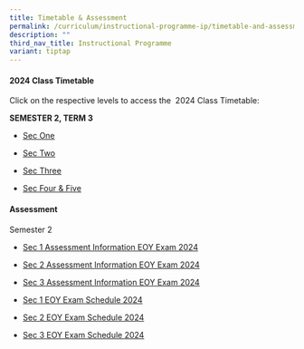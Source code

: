 ```yaml
---
title: Timetable & Assessment
permalink: /curriculum/instructional-programme-ip/timetable-and-assessment/
description: ""
third_nav_title: Instructional Programme
variant: tiptap
---
```

<h4>2024 Class Timetable</h4>
<p>Click on the respective levels to access the&nbsp; 2024 Class Timetable:</p>
<p><strong>SEMESTER 2, TERM 3</strong>
</p>
<ul>
<li>
<p><a href="https://drive.google.com/file/d/1SbfbGr-YxlkBG1Io-9Kokj2Ek8FYK3-W/view?usp=drive_link" class="XqQF9c" rel="noopener noreferrer nofollow" target="_blank"><u>Sec One</u></a>
</p>
</li>
<li>
<p><a href="https://drive.google.com/file/d/1xXHNi6Q7OTMtKI9maVkyYYAbrSDOWn8a/view?usp=drive_link" class="XqQF9c" rel="noopener noreferrer nofollow" target="_blank"><u>Sec Two</u></a>
</p>
</li>
<li>
<p><a href="https://drive.google.com/file/d/1COcFtEEyLYnaaPkyPUoScKT-DN8e4V_0/view?usp=drive_link" class="XqQF9c" rel="noopener noreferrer nofollow" target="_blank"><u>Sec Three</u></a>
</p>
</li>
<li>
<p><a href="https://drive.google.com/file/d/1mCsIn-GEIhAknte7948Y5qKM_tzlXo6e/view?usp=drive_link" class="XqQF9c" rel="noopener noreferrer nofollow" target="_blank"><u>Sec Four &amp; Five</u></a>
</p>
</li>
</ul>
<p></p>
<h4>Assessment</h4>
<p>Semester 2</p>
<ul data-tight="true" class="tight">
<li>
<p><a href="/files/WA &amp; MA/2024 EOY/Sec_1_Assessment_Information_EOY_Exam_2024__9_SEP_.pdf" rel="noopener noreferrer nofollow" target="_blank">Sec 1 Assessment Information EOY Exam 2024</a>
</p>
</li>
<li>
<p><a href="/files/WA &amp; MA/2024 EOY/Sec_2_Assessment_Information_EOY_Exam_2024__9_SEP_.pdf" rel="noopener nofollow" target="_blank">Sec 2 Assessment Information EOY Exam 2024</a>
</p>
</li>
<li>
<p><a href="/files/WA &amp; MA/2024 EOY/Sec_3_Assessment_Information_EOY_Exam_2024__9_SEP_.pdf" rel="noopener nofollow" target="_blank">Sec 3 Assessment Information EOY Exam 2024</a>
</p>
</li>
<li>
<p><a href="/files/WA &amp; MA/2024 EOY/2024_Sec_1_EOY_SCHEDULE__Final_.pdf" rel="noopener nofollow" target="_blank">Sec 1 EOY Exam Schedule 2024</a>
</p>
</li>
<li>
<p><a href="/files/WA &amp; MA/2024 EOY/2024_Sec_2_EOY_SCHEDULE__Revised_.pdf" rel="noopener nofollow" target="_blank">Sec 2 EOY Exam Schedule 2024</a>
</p>
</li>
<li>
<p><a href="/files/WA &amp; MA/2024 EOY/2024_Sec_3_EOY_SCHEDULE__Revised_.pdf" rel="noopener nofollow" target="_blank">Sec 3 EOY Exam Schedule 2024</a>
</p>
</li>
</ul>
<p></p>